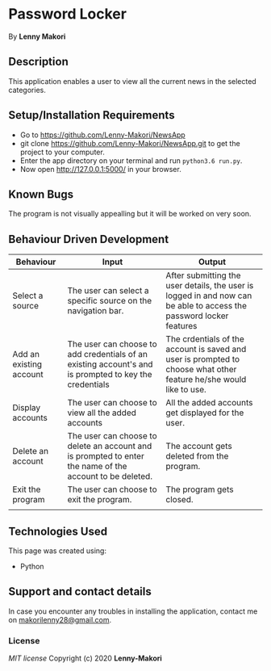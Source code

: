 # Password Locker

By **Lenny Makori**

## Description
This application enables a user to view all the current news in the selected categories.

## Setup/Installation Requirements
* Go to https://github.com/Lenny-Makori/NewsApp
* git clone https://github.com/Lenny-Makori/NewsApp.git to get the project to your computer.
* Enter the app directory on your terminal and run `python3.6 run.py`.
* Now open http://127.0.0.1:5000/ in your browser.
## Known Bugs
The program is not visually appealling but it will be worked on very soon.

## Behaviour Driven Development
| Behaviour  | Input | Output |
| ------------- | ------------- | ------------- |
| Select a source  | The user can select a specific source on the navigation bar. | After submitting the user details, the user is logged in and now can be able to access the password locker features|
| Add an existing account  | The user can choose to add credentials of an existing account's and is prompted to key the credentials | The crdentials of the account is saved and user is prompted to choose what other feature he/she would like to use.  |
| Display accounts | The user can choose to view all the added accounts | All the added accounts get displayed for the user. |
| Delete an account | The user can choose to delete an account and is prompted to enter the name of the account to be deleted. | The account gets deleted from the program.|
| Exit the program | The user can choose to exit the program. | The program gets closed. |
|||

## Technologies Used
This page was created using: 
* Python

## Support and contact details
In case you encounter any  troubles in installing the application, contact me on makorilenny28@gmail.com.


### License
*MIT license*
Copyright (c) 2020 **Lenny-Makori**